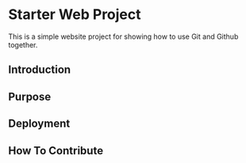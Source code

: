 # Starter Web Project

This is a simple website project for showing how to use Git and Github together.

## Introduction

## Purpose

## Deployment

## How To Contribute
